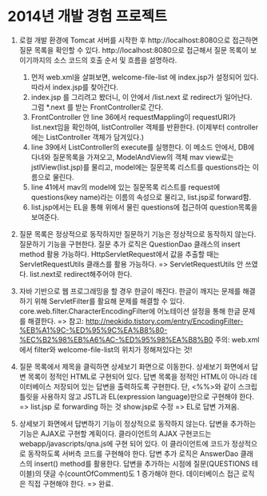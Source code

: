 2014년 개발 경험 프로젝트
=========

1. 로컬 개발 환경에 Tomcat 서버를 시작한 후 http://localhost:8080으로 접근하면 질문 목록을 확인할 수 있다. http://localhost:8080으로 접근해서 질문 목록이 보이기까지의 소스 코드의 호출 순서 및 흐름을 설명하라.

	1) 먼저 web.xml을 살펴보면, welcome-file-list 에 index.jsp가 설정되어 있다. 따라서 index.jsp를 찾아간다.
	2) index.jsp 를 그리려고 봤더니, 이 안에서 /list.next 로 redirect가 일어난다. 그럼 *.next 를 받는 FrontController로 간다.
	3) FrontController 안 line 36에서 requestMappling이 requestURI가 list.next임을 확인하여, listController 객체를 반환한다. (이제부터 controller에는 ListController 객체가 담겨있다.)
	4) line 39에서 ListController의 execute를 실행한다. 이 메소드 안에서, DB에 다녀와 질문목록을 가져오고, ModelAndView의 객체 mav view로는 jstlView(list.jsp)를 물리고, model에는 질문목록 리스트를 questions라는 이름으로 물린다.
	5) line 41에서 mav의 model에 있는 질문목록 리스트를 request에 questions(key name)라는 이름의 속성으로 물리고, list.jsp로 forward함.
	6) list.jsp에서는 EL을 통해 위에서 물린 questions에 접근하여 question목록을 보여준다.


2. 질문 목록은 정상적으로 동작하지만 질문하기 기능은 정상적으로 동작하지 않는다. 질문하기 기능을 구현한다. 질문 추가 로직은 QuestionDao 클래스의 insert method 활용 가능하다. HttpServletRequest에서 값을 추출할 때는 ServletRequestUtils 클래스를 활용 가능하다. 
=> ServletRequestUtils 안 쓰였다. list.next로 redirect해주어야 한다.

3. 자바 기반으로 웹 프로그래밍을 할 경우 한글이 깨진다. 한글이 깨지는 문제를 해결하기 위해 ServletFilter를 활요해 문제를 해결할 수 있다. core.web.filter.CharacterEncodingFilter에 어노테이션 설정을 통해 한글 문제를 해결한다.
=>
참고: http://neokido.tistory.com/entry/EncodingFilter-%EB%A1%9C-%ED%95%9C%EA%B8%80-%EC%B2%98%EB%A6%AC-%ED%95%98%EA%B8%B0
주의: web.xml에서 filter와 welcome-file-list의 위치가 정해져있다는 것! 


4. 질문 목록에서 제목을 클릭하면 상세보기 화면으로 이동한다. 상세보기 화면에서 답변 목록이 정적인 HTML로 구현되어 있다. 답변 목록을 정적인 HTML이 아니라 데이터베이스 저장되어 있는 답변을 출력하도록 구현한다. 단, <%%>와 같이 스크립틀릿을 사용하지 않고 JSTL과 EL(expression language)만으로 구현해야 한다.
=> list.jsp 로 forwarding 하는 것 show.jsp로 수정
=> EL로 답변 가져옴.

5. 상세보기 화면에서 답변하기 기능이 정상적으로 동작하지 않는다. 답변을 추가하는 기능은 AJAX로 구현할 계획이다. 클라이언트의 AJAX 구현코드는 webapp/javascripts/qna.js에 구현 되어 있다. 이 클라이언트에 코드가 정상적으로 동작하도록 서버측 코드를 구현해야 한다. 답변 추가 로직은 AnswerDao 클래스의 insert() method를 활용한다. 답변을 추가하는 시점에 질문(QUESTIONS 테이블)의 댓글 수(countOfComment)도 1 증가해야 한다. 데이터베이스 접근 로직은 직접 구현해야 한다.
=> 완료.

